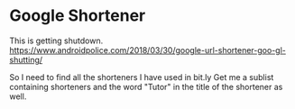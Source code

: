 # Google Shortener 

This is getting shutdown. 
https://www.androidpolice.com/2018/03/30/google-url-shortener-goo-gl-shutting/

So I need to find all the shorteners I have used in bit.ly
Get me a sublist containing shorteners and the word "Tutor" in the title of the shortener as well. 

